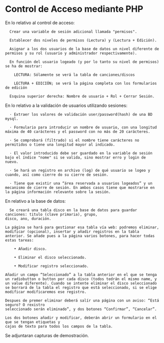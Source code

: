 # Control de Acceso mediante PHP

En lo relativo al control de acceso:

      Crear una variable de sesión adicional llamada "permisos".
    
      Establecer dos niveles de permisos (Lectura) y (Lectura + Edición).
      
      Asignar a los dos usuarios de la base de datos un nivel diferente de permisos y su rol (usuario y administrador respectivamente).
      
      En función del usuario logeado (y por lo tanto su nivel de permisos) se ha de mostrar:
  
        LECTURA: Sólamente se verá la tabla de canciones/discos
      
        LECTURA + EDICIÓN; se verá la página completa con los formularios de edición
  
      Esquina superior derecha: Nombre de usuario + Rol + Cerrar Sesión.

En lo relativo a la validación de usuarios utilizando sesiones:

      · Extraer los valores de validación user/password(hash) de una BD mysql.
    
      · Formulario para introducir un nombre de usuario, con una longitud máxima de 40 carácteres y el password con no más de 20 carácteres.
    
      · Se comprobará (filtrado) si el nombre tiene carácteres no permitidos o tiene una longitud mayor al indicado.
    
      · El valor introducido debe ser guardado en la variable de sesión bajo el índice "nome" si se valida, sino mostrar erro y login de nuevo.
    
      · Se hará un registro en archivo (log) de qué usuario se logeo y cuando, así como cierre do su cierre de sesión.
    
      · Tiene que existir una “área reservada a usuarios logeados” y un mecanismo de cierre de sesión. En ambos casos tiene que mostrarse en la página información relevante sobre la sesión.

En relativo a la base de datos:

      Se creará una tabla disco en la base de datos para guardar canciones: titulo (clave primaria), grupo,
    disco, ano, duración.
    
    La página se hará para gestionar esa tabla vía web: podremos eliminar, modificar (opcional), insertar y añadir registros en la tabla anterior. Se añade pues a la página varios botones, para hacer todas estas tareas:
  
        • Añadir disco.
        
        • Eliminar el disco seleccionado.
        
        • Modificar registro seleccionado.
  
    Añadir un campo “Seleccionado” a la tabla anterior en el que se tenga un radiobutton o button por cada disco (todos tedrán el mismo name, y un value diferente). Cuando se intente eliminar el disco seleccionado se borrará de la tabla el registro que está seleccionado, si se elige modificar modificaremos ese registro.
    
    Despues de premer eliminar deberá salír una página con un aviso: “Está seguro? O rexistro
    seleccionado serán eliminado”, y dos botones “Confirmar”, “Cancelar”.
    
    Los dos botones añadir y modificar, deberán abrir un formulario en el que se tengan etiquetas y
    cajas de texto para todos los campos de la tabla.

Se adjuntaran capturas de demostración.
